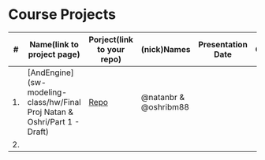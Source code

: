 # Course Projects

|# | Name(link to project page) | Porject(link to your repo) | (nick)Names | Presentation Date| Comments|
|--|----------------------------|----------------------------|-------------|------------------|---------|
|1.| [AndEngine](sw-modeling-class/hw/Final Proj Natan & Oshri/Part 1 - Draft)| [Repo](https://github.com/natanbr/AndEngine.git)| @natanbr & @oshribm88 | | | 
|2.| | | | | |